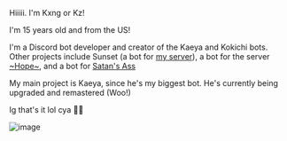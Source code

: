 Hiiiii. I'm Kxng or Kz!

I'm 15 years old and from the US!

I'm a Discord bot developer and creator of the Kaeya and Kokichi bots. Other projects include Sunset (a bot for [my server](https://discord.gg/7ZbytKATfm)), a bot for the server [\~Hope~](https://discord.gg/QFtvJkHvE4), and a bot for [Satan's Ass](https://discord.gg/UPxTUjHWuD)

My main project is Kaeya, since he's my biggest bot. He's currently being upgraded and remastered (Woo!)

Ig that's it lol cya 👋🏾

![image](https://user-images.githubusercontent.com/72801319/134753002-c63a393f-fb50-489e-9236-c98477641c97.png)
